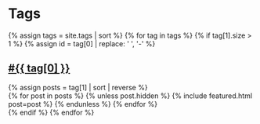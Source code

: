 ---
---
# Tags

<section class="tag-list">
{% assign tags = site.tags | sort %}
{% for tag in tags %}
  {% if tag[1].size > 1 %}
    {% assign id = tag[0] | replace: ' ', '-' %}
    <a href="#{{ id }}"><h2 id="{{ id }}">#{{ tag[0] }}</h2></a>
    {% assign posts = tag[1] | sort | reverse %}
    <div class="latest">
      {% for post in posts %}
        {% unless post.hidden %}
          {% include featured.html post=post %}
        {% endunless %}
      {% endfor %}
    </div>
  {% endif %}
{% endfor %}
</section>

